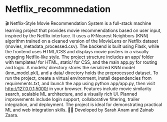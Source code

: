 # Netflix_recommnedation
🎬 Netflix-Style Movie Recommendation System is a full-stack machine learning project that provides movie recommendations based on user input, inspired by the Netflix interface. It uses a K-Nearest Neighbors (KNN) algorithm trained on a cleaned version of the MovieLens or Netflix dataset (movies_metadata_processed.csv). The backend is built using Flask, while the frontend uses HTML/CSS and displays movie posters in a visually engaging Netflix-like style. The project structure includes an app/ folder with templates/ for HTML, static/ for CSS, and the main app.py for routing and logic. A models/ directory stores the serialized KNN model (knn_model.pkl), and a data/ directory holds the preprocessed dataset. To run the project, create a virtual environment, install dependencies from requirements.txt, and launch the app using python app/app.py, then visit http://127.0.0.1:5000/ in your browser. Features include movie similarity search, scalable ML architecture, and a visually rich UI. Planned improvements include login support, collaborative filtering, trailer integration, and deployment. The project is ideal for demonstrating practical ML and web integration skills. 👩‍💻 Developed by Sarah Anam and Zainab Zaara.
